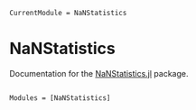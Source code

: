 ```@meta
CurrentModule = NaNStatistics
```

# NaNStatistics

Documentation for the [NaNStatistics.jl](https://github.com/brenhinkeller/NaNStatistics.jl) package.

```@index
```

```@autodocs
Modules = [NaNStatistics]
```
